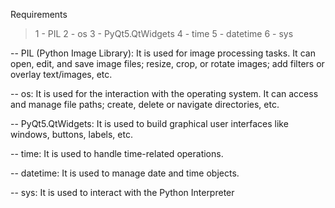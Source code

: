 Requirements
> 1 - PIL
> 2 - os
> 3 - PyQt5.QtWidgets
> 4 - time
> 5 - datetime
> 6 - sys

-- PIL (Python Image Library): It is used for image processing tasks. It can open, edit, and save image files; resize, crop, or rotate images; add filters or overlay text/images, etc.

-- os: It is used for the interaction with the operating system. It can access and manage file paths; create, delete or navigate directories, etc.

-- PyQt5.QtWidgets: It is used to build graphical user interfaces like windows, buttons, labels, etc.

-- time: It is used to handle time-related operations.

-- datetime: It is used to manage date and time objects.

-- sys: It is used to interact with the Python Interpreter
